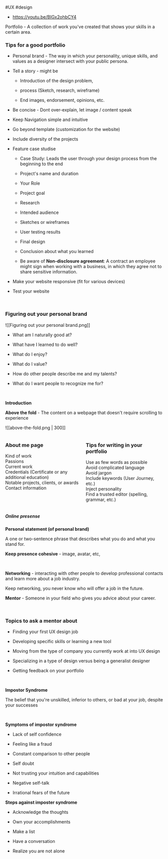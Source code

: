 #UX #design 


-   https://youtu.be/BIGx2ohbCY4
    

Portfolio - A collection of work you've created that shows your skills in a certain area.

### Tips for a good portfolio

-   Personal brand - The way in which your personality, unique skills, and values as a designer intersect with your public persona.
    
-   Tell a story - might be
    
    -   Introduction of the design problem,
        
    -   process (Sketch, research, wireframe)
        
    -   End images, endorsement, opinions, etc.
        
-   Be concise - Dont over-explain, let image / content speak
    
-   Keep Navigation simple and intuitive
    
-   Go beyond template (customization for the website)
    
-   Include diversity of the projects
    
-   Feature case studise
    
    -   Case Study: Leads the user through your design process from the beginning to the end
        
    -   Project's name and duration
        
    -   Your Role
        
    -   Project goal
        
    -   Research
        
    -   Intended audience
        
    -   Sketches or wireframes
        
    -   User testing results
        
    -   Final design
        
    -   Conclusion about what you learned
        
    -   Be aware of **Non-disclosure agreement**: A contract an employee might sign when working with a business, in which they agree not to share sensitive information.
        
-   Make your website responsive (fit for various devices)
    
-   Test your website

<br>


### Figuring out your personal brand

![[Figuring out your personal brand.png]]

-   What am I naturally good at?
    
-   What have I learned to do well?
    
-   What do I enjoy?
    
-   What do I value?
    
-   How do other people describe me and my talents?
    
-   What do I want people to recognize me for?


<br>  

**Introduction**

**Above the fold** - The content on a webpage that doesn't require scrolling to experience

![[above-the-fold.png | 300]]


<div style="display: grid; grid-template-columns: repeat(2, 2fr); grid-gap: 10px;">
	<div>
		<h3>About me page</h3>
		Kind of work<br>
		Passions<br>
		Current work<br>
		Credentials (Certificate or any additional education)<br>
		Notable projects, clients, or awards<br>
		Contact information<br>
	</div>
	<div>
		<h3>Tips for writing in your portfolio</h3>
		Use as few words as possible<br>
		Avoid complicated language<br>
		Avoid jargon<br>
		Include keywords (User Journey, etc.)<br>
		Inject personality<br>
		Find a trusted editor (spelling, grammar, etc.)
	</div>
</div>

<br>

##### **Online presense**

**Personal statement (of personal brand)**

A one or two-sentence phrase that describes what you do and what you stand for.

**Keep presence cohesive** - image, avatar, etc,

<br>

**Networking** - interacting with other people to develop professional contacts and learn more about a job industry.

Keep networking, you never know who will offer a job in the future.

**Mentor** - Someone in your field who gives you advice about your career.

<br>

### Topics to ask a mentor about

-   Finding your first UX design job
    
-   Developing specific skills or learning a new tool
    
-   Moving from the type of company you currently work at into UX design
    
-   Specializing in a type of design versus being a generalist designer
    
-   Getting feedback on your portfolio

<br>


**Impostor Syndrome**

The belief that you're unskilled, inferior to others, or bad at your job, despite your successes

<br>

**Symptoms of impostor syndrome**

-   Lack of self confidence
    
-   Feeling like a fraud
    
-   Constant comparison to other people
    
-   Self doubt
    
-   Not trusting your intuition and capabilities
    
-   Negative self-talk
    
-   Irrational fears of the future
    

**Steps against imposter syndrome**

-   Acknowledge the thoughts
    
-   Own your accomplishments
    
-   Make a list
    
-   Have a conversation
    
-   Realize you are not alone